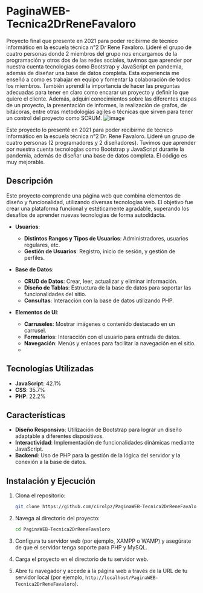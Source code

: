 # PaginaWEB-Tecnica2DrReneFavaloro
Proyecto final que presente en 2021 para poder recibirme de técnico informático en la escuela técnica n°2 Dr Rene Favaloro. Lideré el grupo de cuatro personas donde 2 miembros del grupo nos encargamos de la programación y otros dos de las redes sociales, tuvimos que aprender por nuestra cuenta tecnologías como Bootstrap y JavaScript en pandemia, además de diseñar una base de datos completa. 
Esta experiencia me enseñó a como es trabajar en equipo y fomentar la colaboración de todos los miembros. También aprendí la importancia de hacer las preguntas adecuadas para tener en claro como encarar un proyecto y definir lo que quiere el cliente. Además, adquirí conocimientos sobre las diferentes etapas de un proyecto, la presentación de informes, la realización de grafos, de bitácoras, entre otras metodologías agiles o técnicas que sirven para tener un control del proyecto como SCRUM.
![image](https://github.com/user-attachments/assets/c705f20a-9866-4a27-8d09-9edc636a8a05)

Este proyecto lo presenté en 2021 para poder recibirme de técnico informático en la escuela técnica n°2 Dr. Rene Favaloro. Lideré un grupo de cuatro personas (2 programadores y 2 diseñadores). Tuvimos que aprender por nuestra cuenta tecnologías como Bootstrap y JavaScript durante la pandemia, además de diseñar una base de datos completa. El código es muy mejorable.

## Descripción

Este proyecto comprende una página web que combina elementos de diseño y funcionalidad, utilizando diversas tecnologías web. El objetivo fue crear una plataforma funcional y estéticamente agradable, superando los desafíos de aprender nuevas tecnologías de forma autodidacta.

-   **Usuarios**:
    
    -   **Distintos Rangos y Tipos de Usuarios**: Administradores, usuarios regulares, etc.
    -   **Gestión de Usuarios**: Registro, inicio de sesión, y gestión de perfiles.
-   **Base de Datos**:
    
    -   **CRUD de Datos**: Crear, leer, actualizar y eliminar información.
    -   **Diseño de Tablas**: Estructura de la base de datos para soportar las funcionalidades del sitio.
    -   **Consultas**: Interacción con la base de datos utilizando PHP.
-   **Elementos de UI**:
    
    -   **Carruseles**: Mostrar imágenes o contenido destacado en un carrusel.
    -   **Formularios**: Interacción con el usuario para entrada de datos.
    -   **Navegación**: Menús y enlaces para facilitar la navegación en el sitio.
    -   
## Tecnologías Utilizadas

-   **JavaScript**: 42.1%
-   **CSS**: 35.7%
-   **PHP**: 22.2%

## Características

-   **Diseño Responsivo**: Utilización de Bootstrap para lograr un diseño adaptable a diferentes dispositivos.
-   **Interactividad**: Implementación de funcionalidades dinámicas mediante JavaScript.
-   **Backend**: Uso de PHP para la gestión de la lógica del servidor y la conexión a la base de datos.

## Instalación y Ejecución

1.  Clona el repositorio:
    
    ```bash
    git clone https://github.com/cirolpz/PaginaWEB-Tecnica2DrReneFavaloro.git
    
    ```
    
2.  Navega al directorio del proyecto:
    
    ```bash
    cd PaginaWEB-Tecnica2DrReneFavaloro
    
    ```
    
3.  Configura tu servidor web (por ejemplo, XAMPP o WAMP) y asegúrate de que el servidor tenga soporte para PHP y MySQL.
    
4.  Carga el proyecto en el directorio de tu servidor web.
    
5.  Abre tu navegador y accede a la página web a través de la URL de tu servidor local (por ejemplo,  `http://localhost/PaginaWEB-Tecnica2DrReneFavaloro`).
